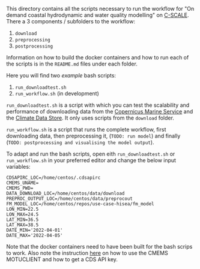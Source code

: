 This directory contains all the scripts necessary to run the workflow for "On demand coastal hydrodynamic and water quality modelling" on [C-SCALE](https://c-scale.eu/). There a 3 components / subfolders to the workflow:
1. `download`
2. `preprocessing`
3. `postprocessing`

Information on how to build the docker containers and how to run each of the scripts is in the `README.md` files under each folder.

Here you will find two *example* bash scripts:
1. `run_downloadtest.sh`
2. `run_workflow.sh` (in development)

`run_downloadtest.sh` is a script with which you can test the scalability and performance of downloading data from the [Copernicus Marine Service](https://marine.copernicus.eu/) and the [Climate Data Store](https://cds.climate.copernicus.eu/). It only uses scripts from the `download` folder.

`run_workflow.sh` is a script that runs the complete workflow, first downloading data, then preprocessing it, (`TODO: run model`) and finally (`TODO: postprocessing and visualising the model output`).

To adapt and run the bash scripts, open eith `run_downloadtest.sh` or `run_workflow.sh` in your preferred editor and change the below input variables:
```
CDSAPIRC_LOC=/home/centos/.cdsapirc
CMEMS_UNAME=
CMEMS_PWD=
DATA_DOWNLOAD_LOC=/home/centos/data/download
PREPROC_OUTPUT_LOC=/home/centos/data/preprocout
FM_MODEL_LOC=/home/centos/repos/use-case-hisea/fm_model
LON_MIN=22.5
LON_MAX=24.5
LAT_MIN=36.5
LAT_MAX=38.5
DATE_MIN='2022-04-01'
DATE_MAX='2022-04-05'
```

Note that the docker containers need to have been built for the bash scrips to work. Also note the instruction [here](https://github.com/c-scale-community/use-case-hisea/tree/main/scripts/download) on how to use the CMEMS MOTUCLIENT and how to get a CDS API key.
